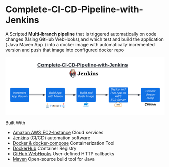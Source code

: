 # Complete-CI-CD-Pipeline-with-Jenkins


A Scripted **Multi-branch pipeline** that is triggered automatically on code changes (Using GitHub WebHooks),and which test and build the application ( Java Maven App ) into a docker image with automatically incremented version and push that image into configured docker repo 

![](Images/CI-CD-Pipeline.png)




Built With 

- [Amazon AWS EC2-Instance](https://aws.amazon.com/) Cloud services
- [Jenkins](https://www.jenkins.io/) (CI/CD) automation software
- [Docker & docker-compose](https://www.docker.com/) Containerization Tool
- [DockerHub](https://hub.docker.com/) Container Registry
- [GitHub WebHooks](https://docs.github.com/en/developers/webhooks-and-events/webhooks/about-webhooks) User-defined HTTP callbacks
- [Maven](https://maven.apache.org/) Open-source build tool for Java

